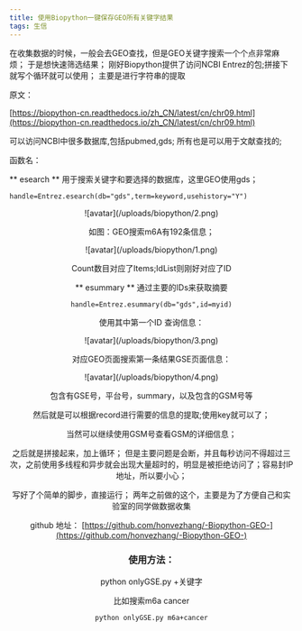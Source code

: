 ```yaml
---
title: 使用Biopython一键保存GEO所有关键字结果
tags: 生信
---
```


在收集数据的时候，一般会去GEO查找，但是GEO关键字搜索一个个点非常麻烦；
于是想快速筛选结果；
刚好Biopython提供了访问NCBI Entrez的包;拼接下就写个循环就可以使用；
主要是进行字符串的提取

<!--more--> 


原文：

[https://biopython-cn.readthedocs.io/zh_CN/latest/cn/chr09.html](https://biopython-cn.readthedocs.io/zh_CN/latest/cn/chr09.html)

可以访问NCBI中很多数据库,包括pubmed,gds;
所有也是可以用于文献查找的;

函数名：

** esearch ** 
用于搜索关键字和要选择的数据库，这里GEO使用gds；

```
handle=Entrez.esearch(db="gds",term=keyword,usehistory="Y")
```
<div align=center>![avatar](/uploads/biopython/2.png)

如图：GEO搜索m6A有192条信息；
<div align=center>![avatar](/uploads/biopython/1.png)

Count数目对应了Items;IdList则刚好对应了ID


** esummary ** 
通过主要的IDs来获取摘要

```
handle=Entrez.esummary(db="gds",id=myid)
```
使用其中第一个ID 查询信息：
<div align=center>![avatar](/uploads/biopython/3.png)

对应GEO页面搜索第一条结果GSE页面信息：
<div align=center>![avatar](/uploads/biopython/4.png)

包含有GSE号，平台号，summary，以及包含的GSM号等

然后就是可以根据record进行需要的信息的提取;使用key就可以了；


当然可以继续使用GSM号查看GSM的详细信息；

之后就是拼接起来，加上循环；
但是主要问题是会断，并且每秒访问不得超过三次，之前使用多线程和异步就会出现大量超时的，明显是被拒绝访问了；容易封IP地址，所以要小心；

写好了个简单的脚步，直接运行；
两年之前做的这个，主要是为了方便自己和实验室的同学做数据收集

github 地址：
[https://github.com/honvezhang/-Biopython-GEO-](https://github.com/honvezhang/-Biopython-GEO-)

### 使用方法：
python onlyGSE.py +关键字 

比如搜索m6a cancer

```
python onlyGSE.py m6a+cancer
```

